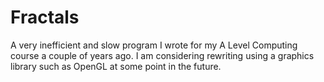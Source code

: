# Fractals
A very inefficient and slow program I wrote for my A Level Computing course a couple of years ago. I am considering rewriting using a graphics library such as OpenGL at some point in the future.


